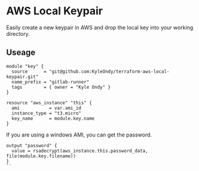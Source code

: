 # AWS Local Keypair

Easily create a new keypair in AWS and drop the local key into your working directory.

## Useage

```hcl
module "key" {
  source      = "git@github.com:KyleOndy/terraform-aws-local-keypair.git"
  name_prefix = "gitlab-runner"
  tags        = { owner = "Kyle Ondy" }
}

resource "aws_instance" "this" {
  ami           = var.ami_id
  instance_type = "t3.micro"
  key_name      = module.key.name
}
```

If you are using a windows AMI, you can get the password.


```hcl
output "password" {
  value = rsadecrypt(aws_instance.this.password_data, file(module.key.filename))
}
``
